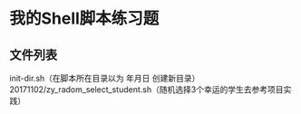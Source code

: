 
# 我的Shell脚本练习题

## 文件列表
init-dir.sh（在脚本所在目录以为 年月日 创建新目录）
20171102/zy_radom_select_student.sh（随机选择3个幸运的学生去参考项目实践）
